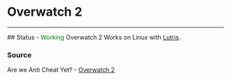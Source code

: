 # Overwatch 2
---
## Status - <span style="color:green">Working</span>
Overwatch 2 Works on Linux with [Lutris](https://lutris.net/games/overwatch-2/).

### Source
Are we Anti Cheat Yet? - [Overwatch 2](https://areweanticheatyet.com/game/overwatch-2)